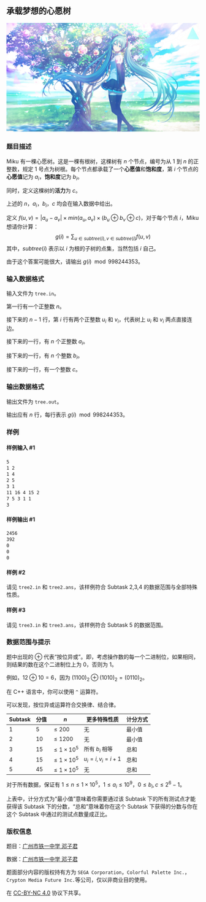 ## 承载梦想的心愿树

![在心愿重合的地方](./card_021_016_normal_compressed.jpg)

### 题目描述

Miku 有一棵心愿树。这是一棵有根树，这棵树有 $n$  个节点，编号为从 $1$ 到 $n$ 的正整数，规定 $1$ 号点为树根。每个节点都承载了一个**心愿值**和**饱和度**，第 $i$ 个节点的**心愿值**记为 $a_i$，**饱和度**记为 $b_i$。

同时，定义这棵树的**活力**为 $c$。

上述的 $n$，$a_i$，$b_i$，$c$ 均会在输入数据中给出。

定义 $f(u,v)=|a_u-a_v|\times min(a_u,a_v)\times(b_u\oplus b_v\oplus c)$，对于每个节点 $i$，Miku 想请你计算：
$$
g(i)=\sum_{u\in subtree(i),v\in subtree(i)}f(u,v)
$$
其中，$subtree(i)$ 表示以 $i$ 为根的子树的点集，当然包括 $i$ 自己。

由于这个答案可能很大，请输出 $g(i)\mod998244353$。 

### 输入数据格式

输入文件为 `tree.in`。

第一行有一个正整数 $n$。

接下来的 $n-1$ 行，第 $i$ 行有两个正整数 $u_i$ 和 $v_i$，代表树上 $u_i$ 和 $v_i$ 两点直接连边。

接下来的一行，有 $n$ 个正整数 $a_i$。

接下来的一行，有 $n$ 个整数 $b_i$。

接下来的一行，有一个整数 $c$。

### 输出数据格式

输出文件为 `tree.out`。

输出应有 $n$ 行，每行表示 $g(i)\mod998244353$。

### 样例

#### 样例输入 #1

```input1
5
1 2
1 4
2 5
3 1
11 16 4 15 2
7 5 3 1 1
3
```

#### 样例输出 #1

```output1
2456
392
0
0
0
```

#### 样例 #2

请见 `tree2.in` 和 `tree2.ans`，该样例符合 Subtask 2,3,4 的数据范围与全部特殊性质。

#### 样例 #3

请见 `tree3.in` 和 `tree3.ans`，该样例符合 Subtask 5 的数据范围。

### 数据范围与提示

题中出现的 $\oplus$ 代表“按位异或”。即，考虑操作数的每一个二进制位，如果相同，则结果的数在这个二进制位上为 $0$，否则为 $1$。

例如，$12\oplus10=6$，因为 $(1100)_2\oplus(1010)_2=(0110)_2$。

在 C++ 语言中，你可以使用 `^` 运算符。

可以发现，按位异或运算符合交换律、结合律。

| Subtask | 分值 | $n$              | 更多特殊性质    | 计分方式 |
| ------- | ---- | ---------------- | --------------- | -------- |
| 1       | 5    | $\le 200$        | 无              | 最小值   |
| 2       | 10   | $\le1200$        | 无              | 最小值   |
| 3       | 15   | $\le1\times10^5$ | 所有 $b_i$ 相等 | 总和     |
| 4       | 15   | $\le1\times10^5$ | $u_i=i,v_i=i+1$ | 总和     |
| 5       | 45   | $\le1\times10^5$ | 无              | 总和     |

对于所有数据，保证有 $1\le n\le1\times10^5$，$1\le a_i\le10^9$，$0\le b_i,c\le2^6-1$。

上表中，计分方式为“最小值”意味着你需要通过该 Subtask 下的所有测试点才能获得该 Subtask 下的分数，“总和”意味着你在这个 Subtask 下获得的分数与你在这个 Subtask 中通过的测试点数量成正比。

### 版权信息

题目：[广州市铁一中学 邓子君](https://www.luogu.com.cn/user/387836)

数据：[广州市铁一中学 邓子君](https://www.luogu.com.cn/user/387836)

题面部分内容的版权持有方为 `SEGA Corporation`，`Colorful Palette Inc.`，`Crypton Media Future Inc.`等公司，仅以非商业目的使用。

在 [CC-BY-NC 4.0](https://creativecommons.org/licenses/by-nc/4.0/legalcode.zh-hans) 协议下共享。